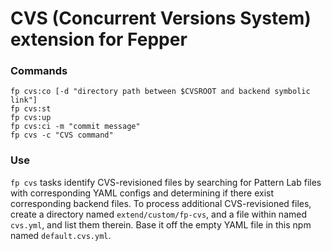 # CVS (Concurrent Versions System) extension for Fepper

### Commands

```shell
fp cvs:co [-d "directory path between $CVSROOT and backend symbolic link"]
fp cvs:st
fp cvs:up
fp cvs:ci -m "commit message"
fp cvs -c "CVS command"
```

### Use

`fp cvs` tasks identify CVS-revisioned files by searching for Pattern Lab files 
with corresponding YAML configs and determining if there exist corresponding 
backend files. To process additional CVS-revisioned files, create a directory 
named `extend/custom/fp-cvs`, and a file within named `cvs.yml`, and list them 
therein. Base it off the empty YAML file in this npm named `default.cvs.yml`.
